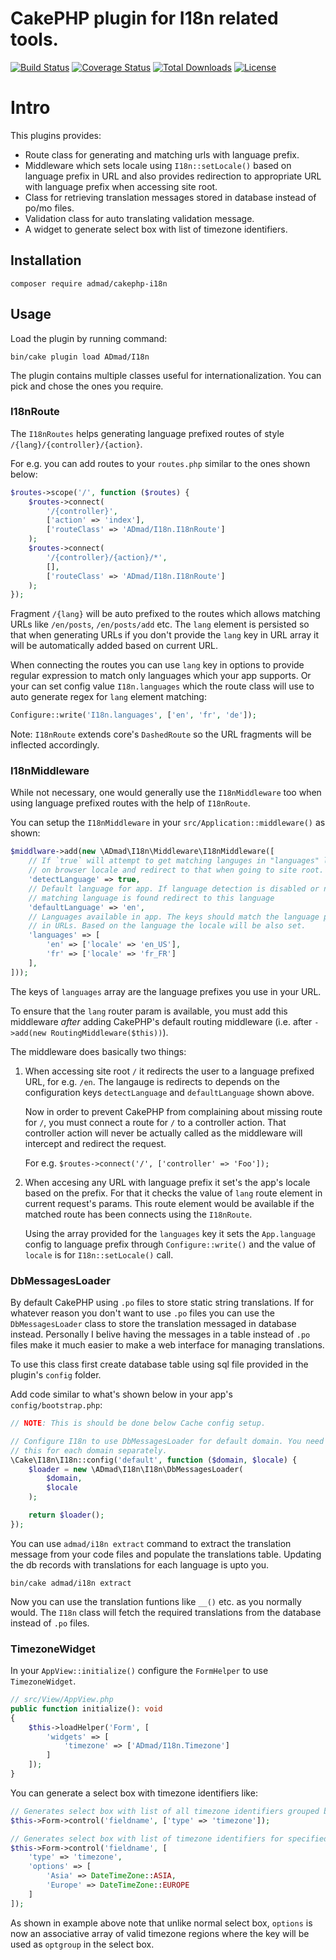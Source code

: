 # CakePHP plugin for I18n related tools.

[![Build Status](https://img.shields.io/github/actions/workflow/status/ADmad/cakephp-i18n/ci.yml?branch=master&style=flat-square)](https://github.com/ADmad/cakephp-i18n/actions/workflows/ci.yml?query=branch%3Amaster)
[![Coverage Status](https://img.shields.io/codecov/c/github/ADmad/cakephp-i18n.svg?style=flat-square)](https://codecov.io/github/ADmad/cakephp-i18n)
[![Total Downloads](https://img.shields.io/packagist/dt/ADmad/cakephp-i18n.svg?style=flat-square)](https://packagist.org/packages/ADmad/cakephp-i18n)
[![License](https://img.shields.io/badge/license-MIT-blue.svg?style=flat-square)](LICENSE.txt)

# Intro

This plugins provides:

- Route class for generating and matching urls with language prefix.
- Middleware which sets locale using `I18n::setLocale()`
  based on language prefix in URL and also provides redirection to appropriate
  URL with language prefix when accessing site root.
- Class for retrieving translation messages stored in database instead of po/mo files.
- Validation class for auto translating validation message.
- A widget to generate select box with list of timezone identifiers.

## Installation

```
composer require admad/cakephp-i18n
```

## Usage

Load the plugin by running command:

```
bin/cake plugin load ADmad/I18n
```

The plugin contains multiple classes useful for internationalization. You can pick
and chose the ones you require.

### I18nRoute

The `I18nRoutes` helps generating language prefixed routes of style
`/{lang}/{controller}/{action}`.

For e.g. you can add routes to your `routes.php` similar to the ones shown below:

```php
$routes->scope('/', function ($routes) {
    $routes->connect(
        '/{controller}',
        ['action' => 'index'],
        ['routeClass' => 'ADmad/I18n.I18nRoute']
    );
    $routes->connect(
        '/{controller}/{action}/*',
        [],
        ['routeClass' => 'ADmad/I18n.I18nRoute']
    );
});
```

Fragment `/{lang}` will be auto prefixed to the routes which allows matching
URLs like `/en/posts`, `/en/posts/add` etc. The `lang` element is persisted so
that when generating URLs if you don't provide the `lang` key in URL array it
will be automatically added based on current URL.

When connecting the routes you can use `lang` key in options to provide regular
expression to match only languages which your app supports. Or your can set
config value `I18n.languages` which the route class will use to auto generate
regex for `lang` element matching:

```php
Configure::write('I18n.languages', ['en', 'fr', 'de']);
```

Note: `I18nRoute` extends core's `DashedRoute` so the URL fragments will be
inflected accordingly.

### I18nMiddleware

While not necessary, one would generally use the `I18nMiddleware` too when using
language prefixed routes with the help of `I18nRoute`.

You can setup the `I18nMiddleware` in your `src/Application::middleware()` as
shown:

```php
$middlware->add(new \ADmad\I18n\Middleware\I18nMiddleware([
    // If `true` will attempt to get matching languges in "languages" list based
    // on browser locale and redirect to that when going to site root.
    'detectLanguage' => true,
    // Default language for app. If language detection is disabled or no
    // matching language is found redirect to this language
    'defaultLanguage' => 'en',
    // Languages available in app. The keys should match the language prefix used
    // in URLs. Based on the language the locale will be also set.
    'languages' => [
        'en' => ['locale' => 'en_US'],
        'fr' => ['locale' => 'fr_FR']
    ],
]));
```

The keys of `languages` array are the language prefixes you use in your URL.

To ensure that the `lang` router param is available, you must add this middleware
*after* adding CakePHP's default routing middleware (i.e. after `->add(new RoutingMiddleware($this))`).

The middleware does basically two things:

1. When accessing site root `/` it redirects the user to a language prefixed URL,
   for e.g. `/en`. The langauge is redirects to depends on the configuration keys
   `detectLanguage` and `defaultLanguage` shown above.

   Now in order to prevent CakePHP from complaining about missing route for `/`,
   you must connect a route for `/` to a controller action. That controller action
   will never be actually called as the middleware will intercept and redirect
   the request.

   For e.g. `$routes->connect('/', ['controller' => 'Foo']);`

2. When accesing any URL with language prefix    it set's the app's locale based
   on the prefix. For that it checks the value of `lang` route element in current
   request's params. This route element would be available if the matched route
   has been connects using the `I18nRoute`.

   Using the array provided for the `languages` key it sets the `App.language`
   config to language prefix through `Configure::write()` and the value of `locale`
   is for `I18n::setLocale()` call.

### DbMessagesLoader

By default CakePHP using `.po` files to store static string translations. If
for whatever reason you don't want to use `.po` files you can use the `DbMessagesLoader`
class to store the translation messaged in database instead. Personally I belive
having the messages in a table instead of `.po` files make it much easier to
make a web interface for managing translations.

To use this class first create database table using sql file provided in the
plugin's `config` folder.

Add code similar to what's shown below in your app's `config/bootstrap.php`:

```php
// NOTE: This is should be done below Cache config setup.

// Configure I18n to use DbMessagesLoader for default domain. You need to do
// this for each domain separately.
\Cake\I18n\I18n::config('default', function ($domain, $locale) {
    $loader = new \ADmad\I18n\I18n\DbMessagesLoader(
        $domain,
        $locale
    );

    return $loader();
});
```

You can use `admad/i18n extract` command to extract the translation message from your
code files and populate the translations table. Updating the db records with
translations for each language is upto you.

```
bin/cake admad/i18n extract
```

Now you can use the translation funtions like `__()` etc. as you normally would.
The `I18n` class will fetch the required translations from the database instead
of `.po` files.

### TimezoneWidget

In your `AppView::initialize()` configure the `FormHelper` to use `TimezoneWidget`.

```php
// src/View/AppView.php
public function initialize(): void
{
    $this->loadHelper('Form', [
        'widgets' => [
            'timezone' => ['ADmad/I18n.Timezone']
        ]
    ]);
}
```

You can generate a select box with timezone identifiers like:

```php
// Generates select box with list of all timezone identifiers grouped by regions.
$this->Form->control('fieldname', ['type' => 'timezone']);

// Generates select box with list of timezone identifiers for specified regions.
$this->Form->control('fieldname', [
    'type' => 'timezone',
    'options' => [
        'Asia' => DateTimeZone::ASIA,
        'Europe' => DateTimeZone::EUROPE
    ]
]);
```

As shown in example above note that unlike normal select box, `options` is now
an associative array of valid timezone regions where the key will be used as
`optgroup` in the select box.
